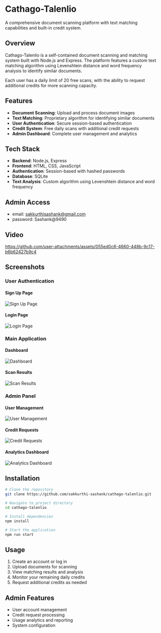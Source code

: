 # Cathago-Talenlio

A comprehensive document scanning platform with text matching capabilities and built-in credit system.

## Overview

Cathago-Talenlio is a self-contained document scanning and matching system built with Node.js and Express. The platform features a custom text matching algorithm using Levenshtein distance and word frequency analysis to identify similar documents.

Each user has a daily limit of 20 free scans, with the ability to request additional credits for more scanning capacity.

## Features

- **Document Scanning**: Upload and process document images
- **Text Matching**: Proprietary algorithm for identifying similar documents
- **User Authentication**: Secure session-based authentication
- **Credit System**: Free daily scans with additional credit requests
- **Admin Dashboard**: Complete user management and analytics

## Tech Stack

- **Backend**: Node.js, Express
- **Frontend**: HTML, CSS, JavaScript
- **Authentication**: Session-based with hashed passwords
- **Database**: SQLite
- **Text Analysis**: Custom algorithm using Levenshtein distance and word frequency

## Admin Access

- email: sakkurthisashank@gmail.com
- password: Sashank@9490

## Video


https://github.com/user-attachments/assets/055ed0c6-4660-448b-9c17-b6b62427b9c4

## Screenshots

### User Authentication

#### Sign Up Page
![Sign Up Page](https://github.com/user-attachments/assets/7127567b-fff7-476d-9bd8-55a4e12db6f8)

#### Login Page
![Login Page](https://github.com/user-attachments/assets/7c4534b5-c5f1-4aff-8191-1716fc79a166)

### Main Application

#### Dashboard
![Dashboard](https://github.com/user-attachments/assets/0ef2f8c4-0def-4ddc-b50d-54f94cf7e983)

#### Scan Results
![Scan Results](https://github.com/user-attachments/assets/4e5d6153-886f-4de5-87df-76774aa6b4dd)

### Admin Panel

#### User Management
![User Management](https://github.com/user-attachments/assets/9ff9b51b-7148-4191-938a-a894882257fa)

#### Credit Requests
![Credit Requests](https://github.com/user-attachments/assets/671eb53d-b971-44dc-aa1f-3872f0156cf5)

#### Analytics Dashboard
![Analytics Dashboard](https://github.com/user-attachments/assets/c8abdb6f-fef5-4a01-affe-9195b61a77df)

## Installation

```bash
# Clone the repository
git clone https://github.com/sakkurthi-sashank/cathago-talenlio.git

# Navigate to project directory
cd cathago-talenlio

# Install dependencies
npm install

# Start the application
npm run start
```

## Usage

1. Create an account or log in
2. Upload documents for scanning
3. View matching results and analysis
4. Monitor your remaining daily credits
5. Request additional credits as needed

## Admin Features

- User account management
- Credit request processing
- Usage analytics and reporting
- System configuration
